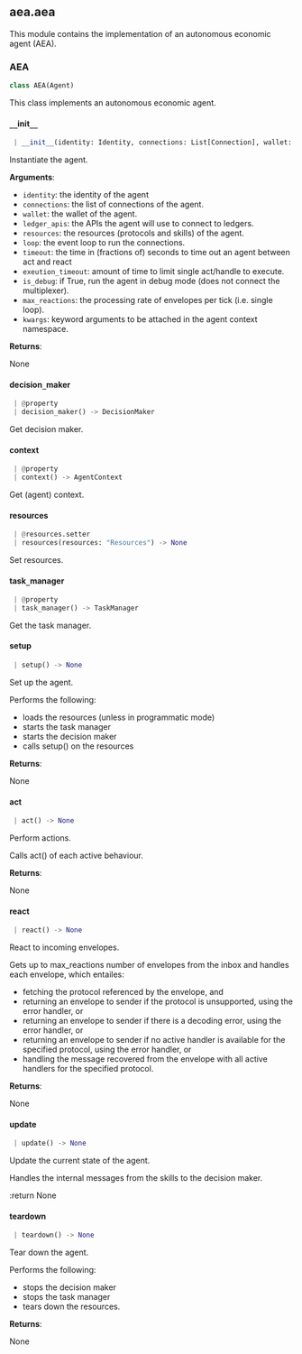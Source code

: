 <a name=".aea.aea"></a>
## aea.aea

This module contains the implementation of an autonomous economic agent (AEA).

<a name=".aea.aea.AEA"></a>
### AEA

```python
class AEA(Agent)
```

This class implements an autonomous economic agent.

<a name=".aea.aea.AEA.__init__"></a>
#### `__`init`__`

```python
 | __init__(identity: Identity, connections: List[Connection], wallet: Wallet, ledger_apis: LedgerApis, resources: Resources, loop: Optional[AbstractEventLoop] = None, timeout: float = 0.05, execution_timeout: float = 1, is_debug: bool = False, max_reactions: int = 20, **kwargs, ,) -> None
```

Instantiate the agent.

**Arguments**:

- `identity`: the identity of the agent
- `connections`: the list of connections of the agent.
- `wallet`: the wallet of the agent.
- `ledger_apis`: the APIs the agent will use to connect to ledgers.
- `resources`: the resources (protocols and skills) of the agent.
- `loop`: the event loop to run the connections.
- `timeout`: the time in (fractions of) seconds to time out an agent between act and react
- `exeution_timeout`: amount of time to limit single act/handle to execute.
- `is_debug`: if True, run the agent in debug mode (does not connect the multiplexer).
- `max_reactions`: the processing rate of envelopes per tick (i.e. single loop).
- `kwargs`: keyword arguments to be attached in the agent context namespace.

**Returns**:

None

<a name=".aea.aea.AEA.decision_maker"></a>
#### decision`_`maker

```python
 | @property
 | decision_maker() -> DecisionMaker
```

Get decision maker.

<a name=".aea.aea.AEA.context"></a>
#### context

```python
 | @property
 | context() -> AgentContext
```

Get (agent) context.

<a name=".aea.aea.AEA.resources"></a>
#### resources

```python
 | @resources.setter
 | resources(resources: "Resources") -> None
```

Set resources.

<a name=".aea.aea.AEA.task_manager"></a>
#### task`_`manager

```python
 | @property
 | task_manager() -> TaskManager
```

Get the task manager.

<a name=".aea.aea.AEA.setup"></a>
#### setup

```python
 | setup() -> None
```

Set up the agent.

Performs the following:

- loads the resources (unless in programmatic mode)
- starts the task manager
- starts the decision maker
- calls setup() on the resources

**Returns**:

None

<a name=".aea.aea.AEA.act"></a>
#### act

```python
 | act() -> None
```

Perform actions.

Calls act() of each active behaviour.

**Returns**:

None

<a name=".aea.aea.AEA.react"></a>
#### react

```python
 | react() -> None
```

React to incoming envelopes.

Gets up to max_reactions number of envelopes from the inbox and
handles each envelope, which entailes:

- fetching the protocol referenced by the envelope, and
- returning an envelope to sender if the protocol is unsupported, using the error handler, or
- returning an envelope to sender if there is a decoding error, using the error handler, or
- returning an envelope to sender if no active handler is available for the specified protocol, using the error handler, or
- handling the message recovered from the envelope with all active handlers for the specified protocol.

**Returns**:

None

<a name=".aea.aea.AEA.update"></a>
#### update

```python
 | update() -> None
```

Update the current state of the agent.

Handles the internal messages from the skills to the decision maker.

:return None

<a name=".aea.aea.AEA.teardown"></a>
#### teardown

```python
 | teardown() -> None
```

Tear down the agent.

Performs the following:

- stops the decision maker
- stops the task manager
- tears down the resources.

**Returns**:

None

